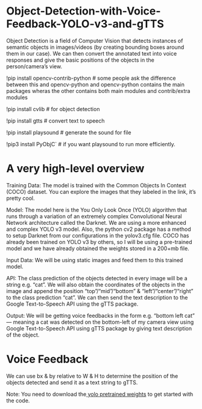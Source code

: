 # Object-Detection-with-Voice-Feedback-YOLO-v3-and-gTTS

Object Detection is a field of Computer Vision that detects instances of semantic objects in images/videos (by creating bounding boxes around them in our case). We can then convert the annotated text into voice responses and give the basic positions of the objects in the person/camera’s view.

!pip install opencv-contrib-python # some people ask the difference between this and opencv-python and opencv-python contains the main packages wheras the other contains both main modules and contrib/extra modules

!pip install cvlib               # for object detection

!pip install gtts                # convert text to speech

!pip install playsound           # generate the sound for file

!pip3 install PyObjC`            # if you want playsound to run more efficiently.

# A very high-level overview

Training Data: The model is trained with the Common Objects In Context (COCO) dataset. You can explore the images that they labeled in the link, it’s pretty cool.

Model: The model here is the You Only Look Once (YOLO) algorithm that runs through a variation of an extremely complex Convolutional Neural Network architecture called the Darknet. We are using a more enhanced and complex YOLO v3 model. Also, the python cv2 package has a method to setup Darknet from our configurations in the yolov3.cfg file. COCO has already been trained on YOLO v3 by others, so I will be using a pre-trained model and we have already obtained the weights stored in a 200+mb file.

Input Data: We will be using static images and feed them to this trained model.

API: The class prediction of the objects detected in every image will be a string e.g. “cat”. We will also obtain the coordinates of the objects in the image and append the position “top”/“mid”/“bottom” & “left”/“center”/“right” to the class prediction “cat”. We can then send the text description to the Google Text-to-Speech API using the gTTS package.

Output: We will be getting voice feedbacks in the form e.g. “bottom left cat” — meaning a cat was detected on the bottom-left of my camera view using Google Text-to-Speech API using gTTS package by giving text description of the object.

# Voice Feedback
We can use bx & by relative to W & H to determine the position of the objects detected and send it as a text string to gTTS.

Note:
You need to download the[ yolo pretrained weights](url) to get started with the code.
